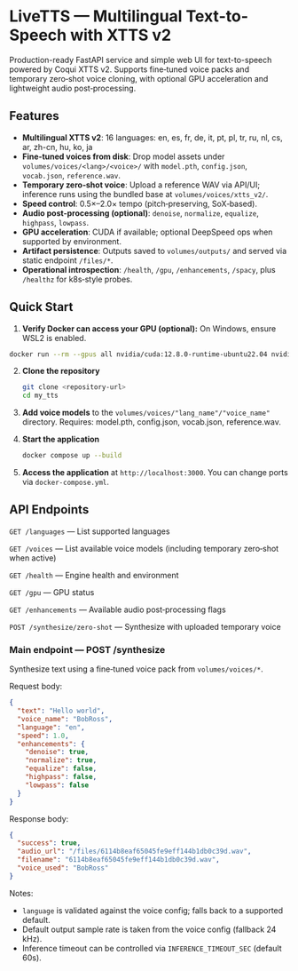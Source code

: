 # LiveTTS — Multilingual Text-to-Speech with XTTS v2

Production-ready FastAPI service and simple web UI for text-to-speech powered by Coqui XTTS v2. Supports fine‑tuned voice packs and temporary zero‑shot voice cloning, with optional GPU acceleration and lightweight audio post‑processing.


## Features

- **Multilingual XTTS v2**: 16 languages: en, es, fr, de, it, pt, pl, tr, ru, nl, cs, ar, zh-cn, hu, ko, ja
- **Fine‑tuned voices from disk**: Drop model assets under `volumes/voices/<lang>/<voice>/` with `model.pth`, `config.json`, `vocab.json`, `reference.wav`.
- **Temporary zero‑shot voice**: Upload a reference WAV via API/UI; inference runs using the bundled base at `volumes/voices/xtts_v2/`.
- **Speed control**: 0.5×–2.0× tempo (pitch‑preserving, SoX‑based).
- **Audio post‑processing (optional)**: `denoise`, `normalize`, `equalize`, `highpass`, `lowpass`.
- **GPU acceleration**: CUDA if available; optional DeepSpeed ops when supported by environment.
- **Artifact persistence**: Outputs saved to `volumes/outputs/` and served via static endpoint `/files/*`.
- **Operational introspection**: `/health`, `/gpu`, `/enhancements`, `/spacy`, plus `/healthz` for k8s‑style probes.



## Quick Start


1. **Verify Docker can access your GPU (optional):** On Windows, ensure WSL2 is enabled.
```bash
docker run --rm --gpus all nvidia/cuda:12.8.0-runtime-ubuntu22.04 nvidia-smi
```


2. **Clone the repository**
   ```bash
   git clone <repository-url>
   cd my_tts
   ```

3. **Add voice models** to the `volumes/voices/"lang_name"/"voice_name"` directory. Requires: model.pth, config.json, vocab.json, reference.wav.

4. **Start the application**
   ```bash
   docker compose up --build
   ```

5. **Access the application** at `http://localhost:3000`. You can change ports via `docker-compose.yml`.



## API Endpoints

`GET /languages` — List supported languages

`GET /voices` — List available voice models (including temporary zero‑shot when active)

`GET /health` — Engine health and environment

`GET /gpu` — GPU status

`GET /enhancements` — Available audio post‑processing flags

`POST /synthesize/zero-shot` — Synthesize with uploaded temporary voice

### Main endpoint — POST /synthesize

Synthesize text using a fine‑tuned voice pack from `volumes/voices/*`.

Request body:
```json
{
  "text": "Hello world",
  "voice_name": "BobRoss",
  "language": "en",
  "speed": 1.0,
  "enhancements": {
    "denoise": true,
    "normalize": true,
    "equalize": false,
    "highpass": false,
    "lowpass": false
  }
}
```

Response body:
```json
{
  "success": true,
  "audio_url": "/files/6114b8eaf65045fe9eff144b1db0c39d.wav",
  "filename": "6114b8eaf65045fe9eff144b1db0c39d.wav",
  "voice_used": "BobRoss"
}
```

Notes:
- `language` is validated against the voice config; falls back to a supported default.
- Default output sample rate is taken from the voice config (fallback 24 kHz).
- Inference timeout can be controlled via `INFERENCE_TIMEOUT_SEC` (default 60s).


